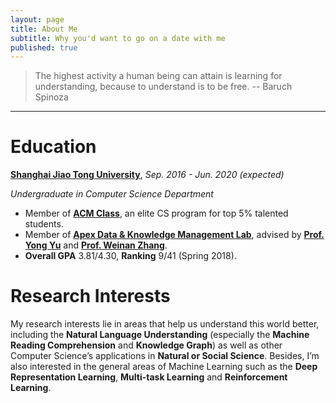 ```yaml
---
layout: page
title: About Me
subtitle: Why you'd want to go on a date with me
published: true
---
```

> The highest activity a human being can attain is learning for understanding, because to understand is to be free. -- Baruch Spinoza

----------------------------

# Education

[**Shanghai Jiao Tong University**](https://www.sjtu.edu.cn/), *Sep. 2016 - Jun. 2020 (expected)*

*Undergraduate in Computer Science Department*

- Member of [**ACM Class**](https://acm.sjtu.edu.cn/), an elite CS program for top 5% talented students.
- Member of [**Apex Data & Knowledge Management Lab**](http://apex.sjtu.edu.cn/), advised by **[Prof. Yong Yu](http://apex.sjtu.edu.cn/members/yyu)** and **[Prof. Weinan Zhang](http://wnzhang.net/)**.
- **Overall GPA** 3.81/4.30, **Ranking** 9/41 (Spring 2018).

# Research Interests

My research interests lie in areas that help us understand this world better, including the **Natural Language Understanding** (especially the **Machine Reading Comprehension** and **Knowledge Graph**) as well as other Computer Science’s applications in **Natural or Social Science**. Besides, I’m also interested in the general areas of Machine Learning such as the **Deep Representation Learning**, **Multi-task Learning** and **Reinforcement Learning**.

